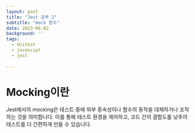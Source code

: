 ```yaml
---
layout: post
title: "Jest 공부 2"
subtitle: "mock 함수"
date: 2023-06-02
background: ''
tags:
  - Unitest
  - javascipt
  - jest
  
---
```



# Mocking이란

Jest에서의 mocking은 테스트 중에 외부 종속성이나 함수의 동작을 대체하거나 조작하는 것을 의미합니다. 이를 통해 테스트 환경을 제어하고, 코드 간의 결합도를 낮추어 테스트를 더 간편하게 만들 수 있습니다.












